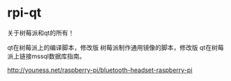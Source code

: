 # rpi-qt
关于树莓派和qt的所有！

qt在树莓派上的编译脚本，修改版
树莓派制作通用镜像的脚本，修改版
qt在树莓派上链接mssql数据库指南。

http://youness.net/raspberry-pi/bluetooth-headset-raspberry-pi
